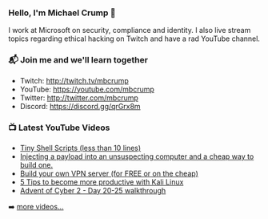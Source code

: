 ### Hello, I'm Michael Crump 👋

I work at Microsoft on security, compliance and identity. I also live stream topics regarding ethical hacking on Twitch and have a rad YouTube channel. 

### 📬 Join me and we'll learn together

- Twitch: http://twitch.tv/mbcrump
- YouTube: https://youtube.com/mbcrump
- Twitter: http://twitter.com/mbcrump
- Discord: https://discord.gg/qrGrx8m

### 📺 Latest YouTube Videos

<!-- YOUTUBE:START -->
- [Tiny Shell Scripts (less than 10 lines)](https://www.youtube.com/watch?v=WqkZ5lgSLvM)
- [Injecting a payload into an unsuspecting computer and a cheap way to build one.](https://www.youtube.com/watch?v=bPUDdc7-baY)
- [Build your own VPN server (for FREE or on the cheap)](https://www.youtube.com/watch?v=pU2y9_7vrII)
- [5 Tips to become more productive with Kali Linux](https://www.youtube.com/watch?v=pojAnDNVk00)
- [Advent of Cyber 2 - Day 20-25 walkthrough](https://www.youtube.com/watch?v=pUdeTjegeBs)
<!-- YOUTUBE:END -->

➡️ [more videos...](https://youtube.com/mbcrump)

